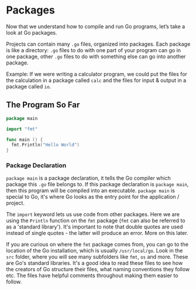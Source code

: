 # Packages

Now that we understand how to compile and run Go programs, let’s take a look at Go packages.

Projects can contain many `.go` files, organized into packages. Each package is like a directory: `.go` files to do with one part of your program can go in one package, other `.go` files to do with something else can go into another package.

Example: If we were writing a calculator program, we could put the files for the calculation in a package called `calc` and the files for input & output in a package called `io`.

## The Program So Far

```go
package main

import "fmt"

func main () {
  fmt.Println("Hello World")
}
```

### Package Declaration

`package main` is a package declaration, it tells the Go compiler which package this `.go` file belongs to. If this package declaration is `package main`, then this program will be compiled into an executable. `package main` is special to Go, it's where Go looks as the entry point for the application / project.

The `import` keyword lets us use code from other packages. Here we are using the `Println` function on the `fmt` package (`fmt` can also be referred to as a 'standard library'). It's important to note that double quotes are used instead of single quotes - the latter will produce an error. More on this later.

If you are curious on where the `fmt` package comes from, you can go to the location of the Go installation, which is usually `/usr/local/go`. Look in the `src` folder, where you will see many subfolders like `fmt`, `os` and more. These are Go's standard libraries. It's a good idea to read these files to see how the creators of Go structure their files, what naming conventions they follow etc. The files have helpful comments throughout making them easier to follow.
